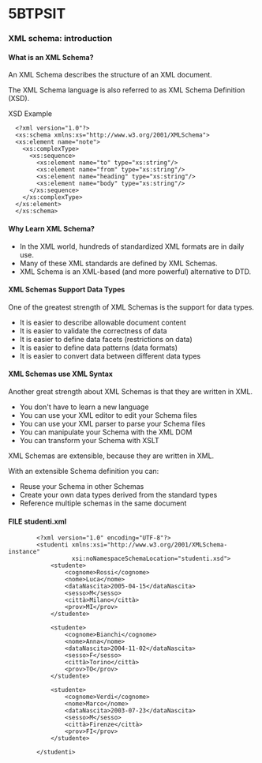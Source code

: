 # 5BTPSIT
<h3>XML schema: introduction</h3>
<h4>What is an XML Schema?</h4>
<p>An XML Schema describes the structure of an XML document.</p>
<p>The XML Schema language is also referred to as XML Schema Definition (XSD).</p>
<p>XSD Example</p>

      <?xml version="1.0"?>
      <xs:schema xmlns:xs="http://www.w3.org/2001/XMLSchema">
      <xs:element name="note">
        <xs:complexType>
          <xs:sequence>
            <xs:element name="to" type="xs:string"/>
            <xs:element name="from" type="xs:string"/>
            <xs:element name="heading" type="xs:string"/>
            <xs:element name="body" type="xs:string"/>
          </xs:sequence>
        </xs:complexType>
      </xs:element>
      </xs:schema>

<h4>Why Learn XML Schema? </h4>
<ul>
        <li>In the XML world, hundreds of standardized XML formats are in daily use. </li>
        <li>Many of these XML standards are defined by XML Schemas.</li>
        <li> XML Schema is an XML-based (and more powerful) alternative to DTD.</li>
</ul>
<h4>XML Schemas Support Data Types</h4>
<p>One of the greatest strength of XML Schemas is the support for data types.</p>
<ul>
      <li>It is easier to describe allowable document content</li>
      <li>It is easier to validate the correctness of data</li>
      <li>It is easier to define data facets (restrictions on data)</li>
      <li>It is easier to define data patterns (data formats)</li>
      <li>It is easier to convert data between different data types</li>
</ul>

<h4>XML Schemas use XML Syntax</h4>
<p>Another great strength about XML Schemas is that they are written in XML.</p>
    <ul>
        <li>You don't have to learn a new language</li>
        <li>You can use your XML editor to edit your Schema files</li>
        <li>You can use your XML parser to parse your Schema files</li>
        <li>You can manipulate your Schema with the XML DOM</li>
        <li>You can transform your Schema with XSLT</li>
    </ul>
<p>XML Schemas are extensible, because they are written in XML.</p>    
<p>With an extensible Schema definition you can:</p>
    <ul>
        <li>Reuse your Schema in other Schemas</li>
        <li>Create your own data types derived from the standard types</li>
        <li>Reference multiple schemas in the same document</li>
    </ul>


<h4>FILE studenti.xml</h4>

            <?xml version="1.0" encoding="UTF-8"?>
            <studenti xmlns:xsi="http://www.w3.org/2001/XMLSchema-instance"
                      xsi:noNamespaceSchemaLocation="studenti.xsd">
                <studente>
                    <cognome>Rossi</cognome>
                    <nome>Luca</nome>
                    <dataNascita>2005-04-15</dataNascita>
                    <sesso>M</sesso>
                    <città>Milano</città>
                    <prov>MI</prov>
                </studente>
            
                <studente>
                    <cognome>Bianchi</cognome>
                    <nome>Anna</nome>
                    <dataNascita>2004-11-02</dataNascita>
                    <sesso>F</sesso>
                    <città>Torino</città>
                    <prov>TO</prov>
                </studente>
            
                <studente>
                    <cognome>Verdi</cognome>
                    <nome>Marco</nome>
                    <dataNascita>2003-07-23</dataNascita>
                    <sesso>M</sesso>
                    <città>Firenze</città>
                    <prov>FI</prov>
                </studente>
            
            </studenti>



